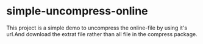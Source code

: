 # simple-uncompress-online
 This project is a simple demo to uncompress the online-file by using it's url.And download the extrat file rather than all file in the compress package. 

